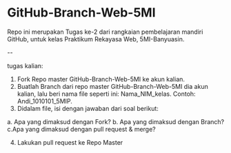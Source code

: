 # GitHub-Branch-Web-5MI
Repo ini merupakan Tugas ke-2 dari rangkaian pembelajaran mandiri GitHub, untuk kelas Praktikum Rekayasa Web, 5MI-Banyuasin.

--

tugas kalian:

1. Fork Repo master GitHub-Branch-Web-5MI ke akun kalian.
2. Buatlah Branch dari repo master GitHub-Branch-Web-5MI dia akun kalian, lalu beri nama file seperti ini:
Nama_NIM_kelas. Contoh: Andi_1010101_5MIP.
3. Didalam file, isi dengan jawaban dari soal berikut:

a. Apa yang dimaksud dengan Fork?
b. Apa yang dimaksud dengan Branch?
c.Apa yang dimaksud dengan pull request & merge?

4. Lakukan pull request ke Repo Master
